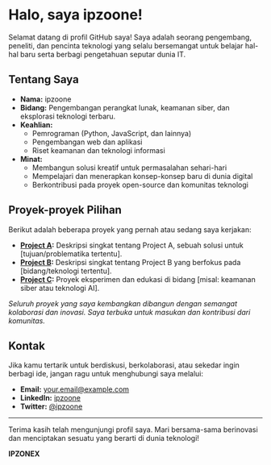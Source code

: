 # Halo, saya ipzoone!

Selamat datang di profil GitHub saya! Saya adalah seorang pengembang, peneliti, dan pencinta teknologi yang selalu bersemangat untuk belajar hal-hal baru serta berbagi pengetahuan seputar dunia IT.

## Tentang Saya

- **Nama:** ipzoone
- **Bidang:** Pengembangan perangkat lunak, keamanan siber, dan eksplorasi teknologi terbaru.
- **Keahlian:**  
  - Pemrograman (Python, JavaScript, dan lainnya)
  - Pengembangan web dan aplikasi
  - Riset keamanan dan teknologi informasi
- **Minat:**  
  - Membangun solusi kreatif untuk permasalahan sehari-hari  
  - Mempelajari dan menerapkan konsep-konsep baru di dunia digital  
  - Berkontribusi pada proyek open-source dan komunitas teknologi

## Proyek-proyek Pilihan

Berikut adalah beberapa proyek yang pernah atau sedang saya kerjakan:

- **[Project A](#):** Deskripsi singkat tentang Project A, sebuah solusi untuk [tujuan/problematika tertentu].
- **[Project B](#):** Deskripsi singkat tentang Project B yang berfokus pada [bidang/teknologi tertentu].
- **[Project C](#):** Proyek eksperimen dan edukasi di bidang [misal: keamanan siber atau teknologi AI].

_Seluruh proyek yang saya kembangkan dibangun dengan semangat kolaborasi dan inovasi. Saya terbuka untuk masukan dan kontribusi dari komunitas._

## Kontak

Jika kamu tertarik untuk berdiskusi, berkolaborasi, atau sekedar ingin berbagi ide, jangan ragu untuk menghubungi saya melalui:

- **Email:** your.email@example.com
- **LinkedIn:** [ipzoone](#)
- **Twitter:** [@ipzoone](#)

---

Terima kasih telah mengunjungi profil saya. Mari bersama-sama berinovasi dan menciptakan sesuatu yang berarti di dunia teknologi!

**IPZONEX**
